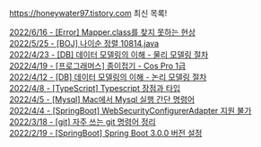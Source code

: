 https://honeywater97.tistory.com 최신 목록! 

[2022/6/16 - [Error] Mapper.class를 찾지 못하는 현상](https://honeywater97.tistory.com/271) <br>
[2022/5/25 - [BOJ] 나이순 정렬 10814.java](https://honeywater97.tistory.com/270) <br>
[2022/4/23 - [DB] 데이터 모델링의 이해 - 물리 모델링 절차](https://honeywater97.tistory.com/269) <br>
[2022/4/19 - [프로그래머스] 종이접기 - Cos Pro 1급](https://honeywater97.tistory.com/268) <br>
[2022/4/12 - [DB] 데이터 모델링의 이해 - 논리 모델링 절차](https://honeywater97.tistory.com/267) <br>
[2022/4/8 - [TypeScript] Typescript 장점과 타입](https://honeywater97.tistory.com/266) <br>
[2022/4/5 - [Mysql] Mac에서 Mysql 실행 간단 명령어](https://honeywater97.tistory.com/265) <br>
[2022/4/4 - [SpringBoot] WebSecurityConfigurerAdapter 지원 불가](https://honeywater97.tistory.com/264) <br>
[2022/3/18 - [git] 자주 쓰는 git 명령어 정리](https://honeywater97.tistory.com/263) <br>
[2022/2/19 - [SpringBoot] Spring Boot 3.0.0 버전 설정](https://honeywater97.tistory.com/262) <br>

